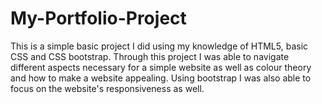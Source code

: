 # My-Portfolio-Project
This is a simple basic project I did using my knowledge of HTML5, basic CSS and CSS bootstrap. 
Through this project I was able to navigate different aspects necessary for a simple website
as well as colour theory and how to make a website appealing. Using bootstrap I was also able to focus on
the website's responsiveness as well.
